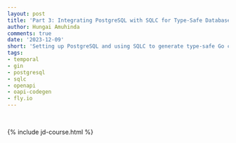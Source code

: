 ```yaml
---
layout: post
title: 'Part 3: Integrating PostgreSQL with SQLC for Type-Safe Database Operations'
author: Hungai Amuhinda
comments: true
date: '2023-12-09'
short: 'Setting up PostgreSQL and using SQLC to generate type-safe Go code from SQL queries'
tags:
- temporal
- gin
- postgresql
- sqlc
- openapi
- oapi-codegen
- fly.io
---
```



<br>

{% include jd-course.html %}